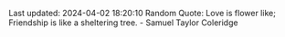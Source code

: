 Last updated: 2024-04-02 18:20:10
Random Quote: Love is flower like; Friendship is like a sheltering tree. - Samuel Taylor Coleridge